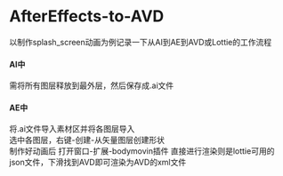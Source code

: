 # AfterEffects-to-AVD
以制作splash_screen动画为例记录一下从AI到AE到AVD或Lottie的工作流程  
#### AI中  
需将所有图层释放到最外层，然后保存成.ai文件  
#### AE中  
将.ai文件导入素材区并将各图层导入  
选中各图层，右键-创建-从矢量图层创建形状  
制作好动画后 打开窗口-扩展-bodymovin插件
直接进行渲染则是lottie可用的json文件，下滑找到AVD即可渲染为AVD的xml文件
